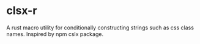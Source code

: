 # clsx-r
A rust macro utility for conditionally constructing strings such as css class names. Inspired by npm cslx package.
